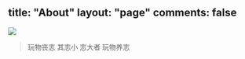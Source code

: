 title: "About"
layout: "page"
comments: false
---

![](http://static.oushiun.com/blog/about.jpg)

> 玩物丧志 其志小 
> 志大者 玩物养志
